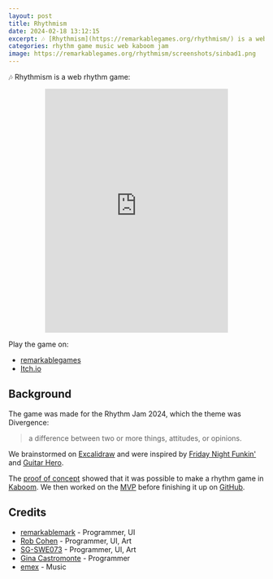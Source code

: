 ```yaml
---
layout: post
title: Rhythmism
date: 2024-02-18 13:12:15
excerpt: 🎶 [Rhythmism](https://remarkablegames.org/rhythmism/) is a web rhythm game.
categories: rhythm game music web kaboom jam
image: https://remarkablegames.org/rhythmism/screenshots/sinbad1.png
---
```


🎶 Rhythmism is a web rhythm game:

<iframe src="https://remarkablegames.org/rhythmism/" frameBorder="0" width="360" height="480" style="display: block; margin: 0 auto;"></iframe>

Play the game on:

- [remarkablegames](https://remarkablegames.org/rhythmism/)
- [Itch.io](https://remarkablegames.itch.io/rhythmism)

## Background

The game was made for the Rhythm Jam 2024, which the theme was Divergence:

> a difference between two or more things, attitudes, or opinions.

We brainstormed on [Excalidraw](https://excalidraw.com/#json=4xsd2WQeFiejrdBQkalCR,GLv9eoVsLsWhkXYKI1gCLA) and were inspired by [Friday Night Funkin'](https://friday-nightfunkin.io/) and [Guitar Hero](https://wikipedia.org/wiki/Guitar_Hero).

The [proof of concept](https://replit.com/@remarkablemark/Rhythm-Game) showed that it was possible to make a rhythm game in [Kaboom](https://kaboomjs.com/). We then worked on the [MVP](https://replit.com/@remarkablemark/Rhythm-Jam-2024) before finishing it up on [GitHub](https://github.com/remarkablegames/rhythmism).

## Credits

- [remarkablemark](https://github.com/remarkablemark) - Programmer, UI
- [Rob Cohen](https://github.com/rmacohen) - Programmer, UI, Art
- [SG-SWE073](https://github.com/SG-SWE073) - Programmer, UI, Art
- [Gina Castromonte](https://github.com/GinaCastromonte) - Programmer
- [emex](https://soundcloud.com/emex-music) - Music

